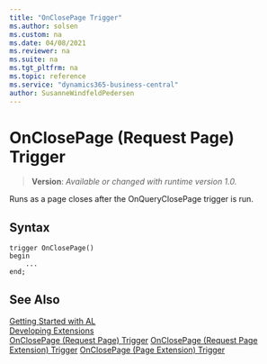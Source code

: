 ```yaml
---
title: "OnClosePage Trigger"
ms.author: solsen
ms.custom: na
ms.date: 04/08/2021
ms.reviewer: na
ms.suite: na
ms.tgt_pltfrm: na
ms.topic: reference
ms.service: "dynamics365-business-central"
author: SusanneWindfeldPedersen
---
```

[//]: # (START>DO_NOT_EDIT)
[//]: # (IMPORTANT:Do not edit any of the content between here and the END>DO_NOT_EDIT.)
[//]: # (Any modifications should be made in the .xml files in the ModernDev repo.)

# OnClosePage (Request Page) Trigger
> **Version**: _Available or changed with runtime version 1.0._


Runs as a page closes after the OnQueryClosePage trigger is run.

## Syntax
```
trigger OnClosePage()
begin
    ...
end;
```



[//]: # (IMPORTANT: END>DO_NOT_EDIT)
## See Also  
[Getting Started with AL](../devenv-get-started.md)  
[Developing Extensions](../devenv-dev-overview.md)  
[OnClosePage (Request Page) Trigger]()
[OnClosePage (Request Page Extension) Trigger](../requestpageextension/devenv-onclosepage-requestpageextension-trigger.md)
[OnClosePage (Page Extension) Trigger](../pageextension/devenv-onclosepage-pageextension-trigger.md)
